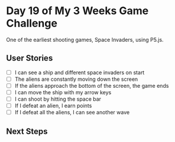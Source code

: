 # Day 19 of My 3 Weeks Game Challenge

One of the earliest shooting games, Space Invaders, using P5.js.

## User Stories

- [ ] I can see a ship and different space invaders on start
- [ ] The aliens are constantly moving down the screen
- [ ] If the aliens approach the bottom of the screen, the game ends
- [ ] I can move the ship with my arrow keys
- [ ] I can shoot by hitting the space bar
- [ ] If I defeat an alien, I earn points
- [ ] If I defeat all the aliens, I can see another wave

## Next Steps
